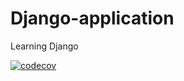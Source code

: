 # Django-application
Learning Django

[![codecov](https://codecov.io/gh/himanshu9345/Django-application/branch/master/graph/badge.svg)](https://codecov.io/gh/himanshu9345/Django-application)
